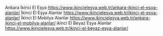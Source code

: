 Ankara İkinci El Eşya  https://www.ikincielesya.web.tr/ankara-ikinci-el-esya-alanlar/
İkinci El Eşya Alanlar https://www.ikincielesya.web.tr/ikinci-el-esya-alanlar/
İkinci El Mobilya Alanlar https://www.ikincielesya.web.tr/ankara-ikinci-el-mobilya-alanlar/
ikinci El Beyaz Eşya Alanlar https://www.ikincielesya.web.tr/ikinci-el-beyaz-esya-alanlar/
